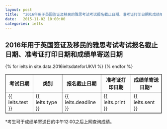 ```yaml
---
layout: post
title:  "2016年用于英国签证及移民的雅思考试考试报名截止日期、准考证打印日期和成绩单寄送日期"
date:   2015-11-02 10:00:00
categories: ielts
---
```


## 2016年用于英国签证及移民的雅思考试考试报名截止日期、准考证打印日期和成绩单寄送日期

<table border = "1" cellpadding="1" cellspacing="0">
  <tr>
    <th>考试日期</th>
    <th>类别</th>
    <th>报名截止日期</th>
    <th>准考证打印日期</th>
    <th>成绩单寄送日期*</th>
  </tr>
{% for ielts in site.data.2016ieltsdateforUKVI %}
<tr>
<td> {{ ielts.test }} </td>
<td> {{ ielts.type }} </td>
<td> {{ ielts.deadline }} </td>
<td> {{ ielts.print }} </td>
<td> {{ ielts.sent }} </td>
</tr>
{% endfor %}
</table>

*考生可于成绩单寄送日的中午12:00之后上网查询成绩。
